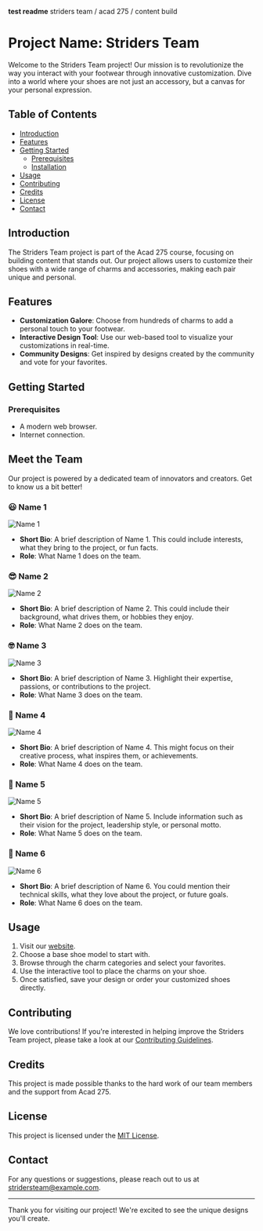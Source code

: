 **test readme**
striders team / acad 275 / content build
# Project Name: Striders Team

Welcome to the Striders Team project! Our mission is to revolutionize the way you interact with your footwear through innovative customization. Dive into a world where your shoes are not just an accessory, but a canvas for your personal expression.

## Table of Contents

- [Introduction](#introduction)
- [Features](#features)
- [Getting Started](#getting-started)
  - [Prerequisites](#prerequisites)
  - [Installation](#installation)
- [Usage](#usage)
- [Contributing](#contributing)
- [Credits](#credits)
- [License](#license)
- [Contact](#contact)

## Introduction

The Striders Team project is part of the Acad 275 course, focusing on building content that stands out. Our project allows users to customize their shoes with a wide range of charms and accessories, making each pair unique and personal.

## Features

- **Customization Galore**: Choose from hundreds of charms to add a personal touch to your footwear.
- **Interactive Design Tool**: Use our web-based tool to visualize your customizations in real-time.
- **Community Designs**: Get inspired by designs created by the community and vote for your favorites.

## Getting Started

### Prerequisites

- A modern web browser.
- Internet connection.

## Meet the Team

Our project is powered by a dedicated team of innovators and creators. Get to know us a bit better!

### :smiley: Name 1
![Name 1](path/to/photo1.jpg)
- **Short Bio**: A brief description of Name 1. This could include interests, what they bring to the project, or fun facts.
- **Role**: What Name 1 does on the team.

### :sunglasses: Name 2
![Name 2](path/to/photo2.jpg)
- **Short Bio**: A brief description of Name 2. This could include their background, what drives them, or hobbies they enjoy.
- **Role**: What Name 2 does on the team.

### :nerd_face: Name 3
![Name 3](path/to/photo3.jpg)
- **Short Bio**: A brief description of Name 3. Highlight their expertise, passions, or contributions to the project.
- **Role**: What Name 3 does on the team.

### :star_struck: Name 4
![Name 4](path/to/photo4.jpg)
- **Short Bio**: A brief description of Name 4. This might focus on their creative process, what inspires them, or achievements.
- **Role**: What Name 4 does on the team.

### :partying_face: Name 5
![Name 5](path/to/photo5.jpg)
- **Short Bio**: A brief description of Name 5. Include information such as their vision for the project, leadership style, or personal motto.
- **Role**: What Name 5 does on the team.

### :muscle: Name 6
![Name 6](path/to/photo6.jpg)
- **Short Bio**: A brief description of Name 6. You could mention their technical skills, what they love about the project, or future goals.
- **Role**: What Name 6 does on the team.

## Usage

1. Visit our [website](#).
2. Choose a base shoe model to start with.
3. Browse through the charm categories and select your favorites.
4. Use the interactive tool to place the charms on your shoe.
5. Once satisfied, save your design or order your customized shoes directly.

## Contributing

We love contributions! If you're interested in helping improve the Striders Team project, please take a look at our [Contributing Guidelines](CONTRIBUTING.md).

## Credits

This project is made possible thanks to the hard work of our team members and the support from Acad 275.

## License

This project is licensed under the [MIT License](LICENSE.md).

## Contact

For any questions or suggestions, please reach out to us at [stridersteam@example.com](mailto:stridersteam@example.com).

---

Thank you for visiting our project! We're excited to see the unique designs you'll create.